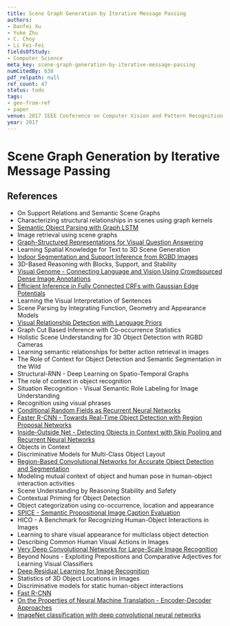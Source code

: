 ```yaml
---
title: Scene Graph Generation by Iterative Message Passing
authors:
- Danfei Xu
- Yuke Zhu
- C. Choy
- Li Fei-Fei
fieldsOfStudy:
- Computer Science
meta_key: scene-graph-generation-by-iterative-message-passing
numCitedBy: 638
pdf_relpath: null
ref_count: 47
status: todo
tags:
- gen-from-ref
- paper
venue: 2017 IEEE Conference on Computer Vision and Pattern Recognition (CVPR)
year: 2017
---
```


# Scene Graph Generation by Iterative Message Passing

## References

- On Support Relations and Semantic Scene Graphs
- Characterizing structural relationships in scenes using graph kernels
- [Semantic Object Parsing with Graph LSTM](./semantic-object-parsing-with-graph-lstm.md)
- Image retrieval using scene graphs
- [Graph-Structured Representations for Visual Question Answering](./graph-structured-representations-for-visual-question-answering.md)
- Learning Spatial Knowledge for Text to 3D Scene Generation
- [Indoor Segmentation and Support Inference from RGBD Images](./indoor-segmentation-and-support-inference-from-rgbd-images.md)
- 3D-Based Reasoning with Blocks, Support, and Stability
- [Visual Genome - Connecting Language and Vision Using Crowdsourced Dense Image Annotations](./visual-genome-connecting-language-and-vision-using-crowdsourced-dense-image-annotations.md)
- [Efficient Inference in Fully Connected CRFs with Gaussian Edge Potentials](./efficient-inference-in-fully-connected-crfs-with-gaussian-edge-potentials.md)
- Learning the Visual Interpretation of Sentences
- Scene Parsing by Integrating Function, Geometry and Appearance Models
- [Visual Relationship Detection with Language Priors](./visual-relationship-detection-with-language-priors.md)
- Graph Cut Based Inference with Co-occurrence Statistics
- Holistic Scene Understanding for 3D Object Detection with RGBD Cameras
- Learning semantic relationships for better action retrieval in images
- The Role of Context for Object Detection and Semantic Segmentation in the Wild
- Structural-RNN - Deep Learning on Spatio-Temporal Graphs
- The role of context in object recognition
- Situation Recognition - Visual Semantic Role Labeling for Image Understanding
- Recognition using visual phrases
- [Conditional Random Fields as Recurrent Neural Networks](./conditional-random-fields-as-recurrent-neural-networks.md)
- [Faster R-CNN - Towards Real-Time Object Detection with Region Proposal Networks](./faster-r-cnn-towards-real-time-object-detection-with-region-proposal-networks.md)
- [Inside-Outside Net - Detecting Objects in Context with Skip Pooling and Recurrent Neural Networks](./inside-outside-net-detecting-objects-in-context-with-skip-pooling-and-recurrent-neural-networks.md)
- Objects in Context
- Discriminative Models for Multi-Class Object Layout
- [Region-Based Convolutional Networks for Accurate Object Detection and Segmentation](./region-based-convolutional-networks-for-accurate-object-detection-and-segmentation.md)
- Modeling mutual context of object and human pose in human-object interaction activities
- Scene Understanding by Reasoning Stability and Safety
- Contextual Priming for Object Detection
- Object categorization using co-occurrence, location and appearance
- [SPICE - Semantic Propositional Image Caption Evaluation](./spice-semantic-propositional-image-caption-evaluation.md)
- HICO - A Benchmark for Recognizing Human-Object Interactions in Images
- Learning to share visual appearance for multiclass object detection
- Describing Common Human Visual Actions in Images
- [Very Deep Convolutional Networks for Large-Scale Image Recognition](./very-deep-convolutional-networks-for-large-scale-image-recognition.md)
- Beyond Nouns - Exploiting Prepositions and Comparative Adjectives for Learning Visual Classifiers
- [Deep Residual Learning for Image Recognition](./deep-residual-learning-for-image-recognition.md)
- Statistics of 3D Object Locations in Images
- Discriminative models for static human-object interactions
- [Fast R-CNN](./fast-r-cnn.md)
- [On the Properties of Neural Machine Translation - Encoder-Decoder Approaches](./on-the-properties-of-neural-machine-translation-encoder-decoder-approaches.md)
- [ImageNet classification with deep convolutional neural networks](./imagenet-classification-with-deep-convolutional-neural-networks.md)
